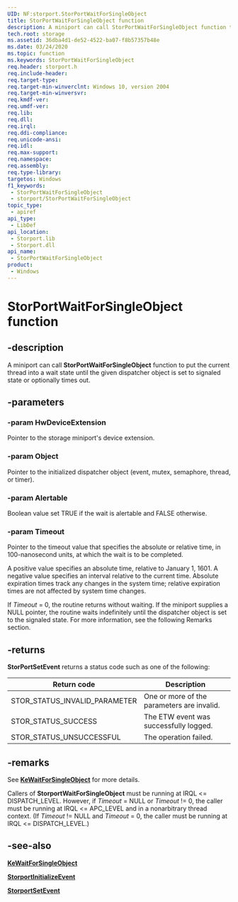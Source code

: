 ```yaml
---
UID: NF:storport.StorPortWaitForSingleObject
title: StorPortWaitForSingleObject function
description: A miniport can call StorPortWaitForSingleObject function to put the current thread into a wait state until the given dispatcher object is set to signaled state or optionally times out.
tech.root: storage
ms.assetid: 36dba4d1-de52-4522-ba07-f8b57357b48e
ms.date: 03/24/2020
ms.topic: function
ms.keywords: StorPortWaitForSingleObject
req.header: storport.h
req.include-header: 
req.target-type: 
req.target-min-winverclnt: Windows 10, version 2004
req.target-min-winversvr: 
req.kmdf-ver: 
req.umdf-ver: 
req.lib: 
req.dll: 
req.irql: 
req.ddi-compliance: 
req.unicode-ansi: 
req.idl: 
req.max-support: 
req.namespace: 
req.assembly: 
req.type-library: 
targetos: Windows
f1_keywords:
 - StorPortWaitForSingleObject
 - storport/StorPortWaitForSingleObject
topic_type:
 - apiref
api_type:
 - LibDef
api_location:
 - Storport.lib
 - Storport.dll
api_name:
 - StorPortWaitForSingleObject
product:
 - Windows
---
```


# StorPortWaitForSingleObject function


## -description

A miniport can call **StorPortWaitForSingleObject** function to put the current thread into a wait state until the given dispatcher object is set to signaled state or optionally times out.

## -parameters

### -param HwDeviceExtension

Pointer to the storage miniport's device extension.

### -param Object

Pointer to the initialized dispatcher object (event, mutex, semaphore, thread, or timer).

### -param Alertable

Boolean value set TRUE if the wait is alertable and FALSE otherwise.

### -param Timeout

Pointer to the timeout value that specifies the absolute or relative time, in 100-nanosecond units, at which the wait is to be completed.

A positive value specifies an absolute time, relative to January 1, 1601. A negative value specifies an interval relative to the current time. Absolute expiration times track any changes in the system time; relative expiration times are not affected by system time changes.

If *Timeout* = 0, the routine returns without waiting. If the miniport supplies a NULL pointer, the routine waits indefinitely until the dispatcher object is set to the signaled state. For more information, see the following Remarks section.

## -returns

**StorPortSetEvent** returns a status code such as one of the following:

| Return code | Description |
| ----------- | ----------- |
| STOR_STATUS_INVALID_PARAMETER | One or more of the parameters are invalid. |
| STOR_STATUS_SUCCESS | The ETW event was successfully logged. |
| STOR_STATUS_UNSUCCESSFUL | The operation failed. |

## -remarks

See [**KeWaitForSingleObject**](https://docs.microsoft.com/windows-hardware/drivers/ddi/wdm/nf-wdm-kewaitforsingleobject) for more details.

Callers of **StorportWaitForSingleObject** must be running at IRQL <= DISPATCH_LEVEL. However, if *Timeout* = NULL or *Timeout* != 0, the caller must be running at IRQL <= APC_LEVEL and in a nonarbitrary thread context. (If *Timeout* != NULL and *Timeout* = 0, the caller must be running at IRQL <= DISPATCH_LEVEL.)

## -see-also

[**KeWaitForSingleObject**](https://docs.microsoft.com/windows-hardware/drivers/ddi/wdm/nf-wdm-kewaitforsingleobject)

[**StorportInitializeEvent**](nf-storport-storportinitializeevent.md)

[**StorportSetEvent**](nf-storport-storportsetevent.md)

